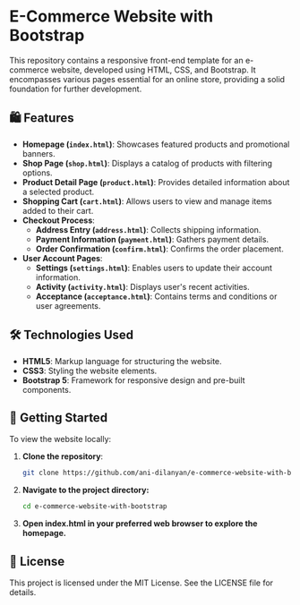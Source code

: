 # E-Commerce Website with Bootstrap

This repository contains a responsive front-end template for an e-commerce website, developed using HTML, CSS, and Bootstrap. It encompasses various pages essential for an online store, providing a solid foundation for further development.

## 🛍️ Features

- **Homepage (`index.html`)**: Showcases featured products and promotional banners.
- **Shop Page (`shop.html`)**: Displays a catalog of products with filtering options.
- **Product Detail Page (`product.html`)**: Provides detailed information about a selected product.
- **Shopping Cart (`cart.html`)**: Allows users to view and manage items added to their cart.
- **Checkout Process**:
  - **Address Entry (`address.html`)**: Collects shipping information.
  - **Payment Information (`payment.html`)**: Gathers payment details.
  - **Order Confirmation (`confirm.html`)**: Confirms the order placement.
- **User Account Pages**:
  - **Settings (`settings.html`)**: Enables users to update their account information.
  - **Activity (`activity.html`)**: Displays user's recent activities.
  - **Acceptance (`acceptance.html`)**: Contains terms and conditions or user agreements.

## 🛠️ Technologies Used

- **HTML5**: Markup language for structuring the website.
- **CSS3**: Styling the website elements.
- **Bootstrap 5**: Framework for responsive design and pre-built components.


## 🚀 Getting Started

To view the website locally:

1. **Clone the repository**:

   ```bash
   git clone https://github.com/ani-dilanyan/e-commerce-website-with-bootstrap.git
   
2. **Navigate to the project directory:**
   ```bash
   cd e-commerce-website-with-bootstrap

3. **Open index.html in your preferred web browser to explore the homepage.**

## 📄 License
This project is licensed under the MIT License. See the LICENSE file for details.

